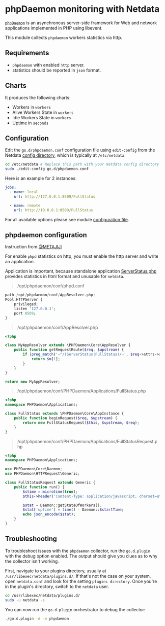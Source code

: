 <!--
title: "phpDaemon monitoring with Netdata"
custom_edit_url: https://github.com/netdata/go.d.plugin/edit/master/modules/phpdaemon/README.md
sidebar_label: "phpDaemon"
-->

# phpDaemon monitoring with Netdata

[`phpDaemon`](https://github.com/kakserpom/phpdaemon) is an asynchronous server-side framework for Web and network
applications implemented in PHP using libevent.

This module collects `phpdaemon` workers statistics via http.

## Requirements

- `phpdaemon` with enabled `http` server.
- statistics should be reported in `json` format.

## Charts

It produces the following charts:

- Workers in `workers`
- Alive Workers State in `workers`
- Idle Workers State in `workers`
- Uptime in `seconds`

## Configuration

Edit the `go.d/phpdaemon.conf` configuration file using `edit-config` from the
Netdata [config directory](https://learn.netdata.cloud/docs/configure/nodes), which is typically at `/etc/netdata`.

```bash
cd /etc/netdata # Replace this path with your Netdata config directory
sudo ./edit-config go.d/phpdaemon.conf
```

Here is an example for 2 instances:

```yaml
jobs:
  - name: local
    url: http://127.0.0.1:8509/FullStatus

  - name: remote
    url: http://10.0.0.1:8509/FullStatus
```

For all available options please see
module [configuration file](https://github.com/netdata/go.d.plugin/blob/master/config/go.d/phpdaemon.conf).

## phpdaemon configuration

Instruction from [@METAJIJI](https://github.com/METAJIJI)

For enable `phpd` statistics on http, you must enable the http server and write an application.

Application is important, because standalone
application [ServerStatus.php](https://github.com/kakserpom/phpdaemon/blob/master/PHPDaemon/Applications/ServerStatus.php)
provides statistics in html format and unusable for `netdata`.

> /opt/phpdaemon/conf/phpd.conf

```php
path /opt/phpdaemon/conf/AppResolver.php;
Pool:HTTPServer {
    privileged;
    listen '127.0.0.1';
    port 8509;
}
```

> /opt/phpdaemon/conf/AppResolver.php

```php
<?php

class MyAppResolver extends \PHPDaemon\Core\AppResolver {
    public function getRequestRoute($req, $upstream) {
        if (preg_match('~^/(ServerStatus|FullStatus)/~', $req->attrs->server['DOCUMENT_URI'], $m)) {
            return $m[1];
        }
    }
}

return new MyAppResolver;
```

> /opt/phpdaemon/conf/PHPDaemon/Applications/FullStatus.php

```php
<?php
namespace PHPDaemon\Applications;

class FullStatus extends \PHPDaemon\Core\AppInstance {
    public function beginRequest($req, $upstream) {
        return new FullStatusRequest($this, $upstream, $req);
    }
}
```

> /opt/phpdaemon/conf/PHPDaemon/Applications/FullStatusRequest.php

```php
<?php
namespace PHPDaemon\Applications;

use PHPDaemon\Core\Daemon;
use PHPDaemon\HTTPRequest\Generic;

class FullStatusRequest extends Generic {
    public function run() {
        $stime = microtime(true);
        $this->header('Content-Type: application/javascript; charset=utf-8');

        $stat = Daemon::getStateOfWorkers();
        $stat['uptime'] = time() - Daemon::$startTime;
        echo json_encode($stat);
    }
}
```

## Troubleshooting

To troubleshoot issues with the `phpdaemon` collector, run the `go.d.plugin` with the debug option enabled. The output
should give you clues as to why the collector isn't working.

First, navigate to your plugins directory, usually at `/usr/libexec/netdata/plugins.d/`. If that's not the case on your
system, open `netdata.conf` and look for the setting `plugins directory`. Once you're in the plugin's directory, switch
to the `netdata` user.

```bash
cd /usr/libexec/netdata/plugins.d/
sudo -u netdata -s
```

You can now run the `go.d.plugin` orchestrator to debug the collector:

```bash
./go.d.plugin -d -m phpdaemon
```
